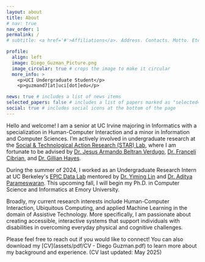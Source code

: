```yaml
---
layout: about
title: About
# nav: true
nav_order: 1
permalink: /
# subtitle: <a href='#'>Affiliations</a>. Address. Contacts. Motto. Etc.

profile:
  align: left
  image: Diego_Guzman_Picture.png
  image_circular: true # crops the image to make it circular
  more_info: >
    <p>UCI Undergraduate Student</p>
    <p>guzmand7[at]uci[dot]edu</p>

news: true # includes a list of news items
selected_papers: false # includes a list of papers marked as "selected={true}"
social: true # includes social icons at the bottom of the page
---
```


Hello and welcome! I am a senior at UC Irvine majoring in Informatics with a specialization in Human-Computer Interaction and a minor in Information and Computer Sciences. I’m actively involved in undergraduate research at the [Social & Technological Action Research (STAR) Lab](https://www.star-uci.org/), where I am fortunate to be advised by [Dr. Jesus Armando Beltran Verdugo](https://sites.google.com/view/armandobeltran/), [Dr. Franceli Cibrian](https://sites.google.com/view/franceli-l-cibrian), and [Dr. Gillian Hayes](https://www.gillianhayes.com/). 

During the summer of 2024, I worked as an Undergraduate Research Intern at UC Berkeley's [EPIC Data Lab](https://epic.berkeley.edu/) mentored by [Dr. Yiming Lin](https://yiminglin18.com/) and [Dr. Aditya Parameswaran](https://people.eecs.berkeley.edu/~adityagp/). This upcoming fall, I will begin my Ph.D. in Computer Science and Informatics at Emory University.

Broadly, my current research interests include Human-Computer Interaction, Ubiquitous Computing, and
applied Machine Learning in the domain of Assistive Technology. More specifically, I am passionate about creating accessible, interactive systems that support individuals with disabilities in overcoming everyday physical and cognitive challenges.

Please feel free to reach out if you would like to connect! You can also download my [CV](assets/pdf/CV - Diego Guzman.pdf) to learn more about my background and experience. (CV last updated: May 2025)



